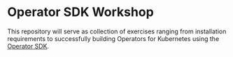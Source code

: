 # Operator SDK Workshop

This repository will serve as collection of exercises ranging from installation requirements to successfully building Operators for Kubernetes using the [Operator SDK](https://github.com/operator-framework/operator-sdk). 
